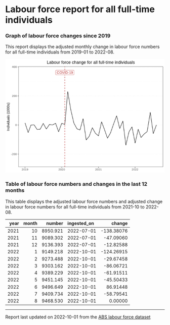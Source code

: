 Labour force report for all full-time individuals
================

### Graph of labour force changes since 2019

This report displays the adjusted monthly change in labour force numbers
for all full-time individuals from 2019-01 to 2022-08.

![](all_full-time_report_files/figure-gfm/unnamed-chunk-2-1.png)<!-- -->

### Table of labour force numbers and changes in the last 12 months

This table displays the adjusted labour force numbers and adjusted
change in labour force numbers for all full-time individuals from
2021-10 to 2022-08.

| year | month |   number | ingested_on |     change |
|-----:|------:|---------:|:------------|-----------:|
| 2021 |    10 | 8950.921 | 2022-07-01  | -138.38076 |
| 2021 |    11 | 9089.302 | 2022-07-01  |  -47.09060 |
| 2021 |    12 | 9136.393 | 2022-07-01  |  -12.82588 |
| 2022 |     1 | 9149.218 | 2022-10-01  | -124.26915 |
| 2022 |     2 | 9273.488 | 2022-10-01  |  -29.67458 |
| 2022 |     3 | 9303.162 | 2022-10-01  |  -86.06721 |
| 2022 |     4 | 9389.229 | 2022-10-01  |  -61.91511 |
| 2022 |     5 | 9451.145 | 2022-10-01  |  -45.50433 |
| 2022 |     6 | 9496.649 | 2022-10-01  |   86.91448 |
| 2022 |     7 | 9409.734 | 2022-10-01  |  -58.79541 |
| 2022 |     8 | 9468.530 | 2022-10-01  |    0.00000 |

------------------------------------------------------------------------

Report last updated on 2022-10-01 from the [ABS labour force
dataset](https://www.abs.gov.au/statistics/labour/employment-and-unemployment/labour-force-australia/latest-release)
